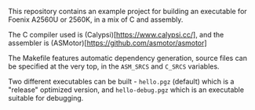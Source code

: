This repository contains an example project for building an executable for Foenix A2560U or 2560K, in a mix of C and assembly.

The C compiler used is (Calypsi)[https://www.calypsi.cc/], and the assembler is (ASMotor)[https://github.com/asmotor/asmotor]

The Makefile features automatic dependency generation, source files can be specified at the very top, in the `ASM_SRCS` and `C_SRCS` variables.

Two different executables can be built - `hello.pgz` (default) which is a "release" optimized version, and `hello-debug.pgz` which is an executable suitable for debugging.
